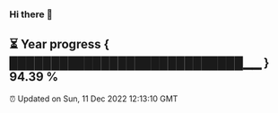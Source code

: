 ### Hi there 👋
⏳ Year progress { ████████████████████████████▁▁ } 94.39 %
---
⏰ Updated on Sun, 11 Dec 2022 12:13:10 GMT

